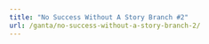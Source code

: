 ```yaml
---
title: "No Success Without A Story Branch #2"
url: /ganta/no-success-without-a-story-branch-2/
---
```

